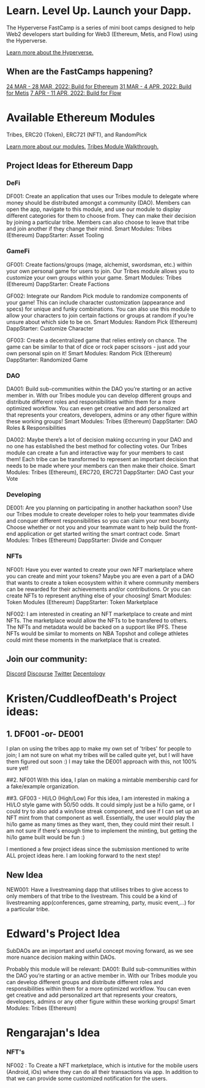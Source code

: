# Learn. Level Up. Launch your Dapp.

The Hyperverse FastCamp is a series of mini boot camps designed to help Web2 developers start building for Web3 (Ethereum, Metis, and Flow) using the Hyperverse.

[Learn more about the Hyperverse.](https://go.hyperverse.dev/fastcamp/)

## When are the FastCamps happening?

[24 MAR - 28 MAR, 2022: Build for Ethereum](https://q5xg9k10cux.typeform.com/to/oyXFQcoU?typeform-source=go.hyperverse.dev)
[31 MAR - 4 APR, 2022: Build for Metis](https://q5xg9k10cux.typeform.com/to/tEjRsme1?typeform-source=go.hyperverse.dev)
[7 APR - 11 APR, 2022: Build for Flow](https://q5xg9k10cux.typeform.com/to/S7WXUU2Z?typeform-source=go.hyperverse.dev)

# Available Ethereum Modules

Tribes, ERC20 (Token), ERC721 (NFT), and RandomPick

[Learn more about our modules.](https://docs.hyperverse.dev/basics/modules)
[Tribes Module Walkthrough.](https://www.youtube.com/watch?v=UnCNpVR58Fs)

## Project Ideas for Ethereum Dapp

### DeFi

DF001: Create an application that uses our Tribes module to delegate where money should be distributed amongst a community (DAO). Members can open the app, navigate to this module, and use our module to display different categories for them to choose from. They can make their decision by joining a particular tribe. Members can also choose to leave that tribe and join another if they change their mind.
Smart Modules: Tribes (Ethereum)
DappStarter: Asset Tooling

### GameFi

GF001: Create factions/groups (mage, alchemist, swordsman, etc.) within your own personal game for users to join. Our Tribes module allows you to customize your own groups within your game.
Smart Modules: Tribes (Ethereum)
DappStarter: Create Factions

GF002: Integrate our Random Pick module to randomize components of your game! This can include character customization (appearance and specs) for unique and funky combinations. You can also use this module to allow your characters to join certain factions or groups at random if you’re unsure about which side to be on.
Smart Modules: Random Pick (Ethereum)
DappStarter: Customize Character

GF003: Create a decentralized game that relies entirely on chance. The game can be similar to that of dice or rock paper scissors - just add your own personal spin on it!
Smart Modules: Random Pick (Ethereum)
DappStarter: Randomized Game

### DAO

DA001: Build sub-communities within the DAO you’re starting or an active member in. With our Tribes module you can develop different groups and distribute different roles and responsibilities within them for a more optimized workflow. You can even get creative and add personalized art that represents your creators, developers, admins or any other figure within these working groups!
Smart Modules: Tribes (Ethereum)
DappStarter: DAO Roles & Responsibilities

DA002: Maybe there’s a lot of decision making occurring in your DAO and no one has established the best method for collecting votes. Our Tribes module can create a fun and interactive way for your members to cast them! Each tribe can be transformed to represent an important decision that needs to be made where your members can then make their choice.
Smart Modules: Tribes (Ethereum), ERC720, ERC721
DappStarter: DAO Cast your Vote

### Developing

DE001: Are you planning on participating in another hackathon soon? Use our Tribes module to create developer roles to help your teammates divide and conquer different responsibilities so you can claim your next bounty. Choose whether or not you and your teammate want to help build the front-end application or get started writing the smart contract code.
Smart Modules: Tribes (Ethereum)
DappStarter: Divide and Conquer

### NFTs

NF001: Have you ever wanted to create your own NFT marketplace where you can create and mint your tokens? Maybe you are even a part of a DAO that wants to create a token ecosystem within it where community members can be rewarded for their achievements and/or contributions. Or you can create NFTs to represent anything else of your choosing!
Smart Modules: Token Modules (Ethereum)
DappStarter: Token Marketplace

NF002:  I am interested in creating an NFT marketplace to create and mint NFTs.  The marketplace would allow the NFTs to be transfered to others.  The NFTs and metadata would be backed on a support like IPFS.  These NFTs would be similar to moments on NBA Topshot and college athletes could mint these moments in the marketplace that is created.
## Join our community:

[Discord](https://discord.com/invite/uqecGxg)
[Discourse](forum.decentology.com)
[Twitter](www.twitter.com/decentology)
[Decentology](www.decentology.com)

# Kristen/CuddleofDeath's Project ideas:

## 1. DF001 -or- DE001

I plan on using the tribes app to make my own set of 'tribes' for people to join; I am not sure on what my tribes will be called quite yet, but I will have them figured out soon :) I may take the DE001 approach with this, not 100% sure yet!

##2. NF001
With this idea, I plan on making a mintable membership card for a fake/example organization.

##3. GF003 - HI/LO (High/Low)
For this idea, I am interested in making a HI/LO style game with 50/50 odds. It could simply just be a hi/lo game, or I could try to also add a win/lose streak component, and see if I can set up an NFT mint from that component as well. Essentially, the user would play the hi/lo game as many times as they want, then, they could mint their result. I am not sure if there's enough time to implement the minting, but getting the hi/lo game built would be fun :)

I mentioned a few project ideas since the submission mentioned to write ALL project ideas here. I am looking forward to the next step!


## New Idea 
NEW001: Have a livestreaming dapp that utilises tribes to give access to only members of that tribe to the livestream. This could be a kind of livestreaming app(conferences, game streaming, party, music event,...) for a particular tribe.

# Edward's Project Idea
SubDAOs are an important and useful concept moving forward, as we see more nuance decision making within DAOs.

Probably this module will be relevant: 
DA001: Build sub-communities within the DAO you’re starting or an active member in. With our Tribes module you can develop different groups and distribute different roles and responsibilities within them for a more optimized workflow. You can even get creative and add personalized art that represents your creators, developers, admins or any other figure within these working groups!
Smart Modules: Tribes (Ethereum)


# Rengarajan's Idea
### NFT's
NF002 : To Create a NFT marketplace, which is intutive for the mobile users (Android, iOs) where they can do all their transactions via app. In addition to that we can  provide some customized notification for the users. 

